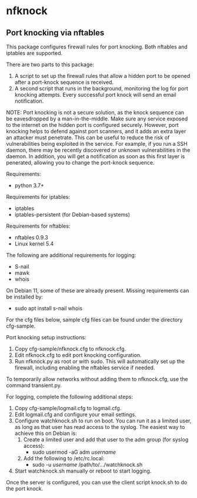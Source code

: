 # nfknock
Port knocking via nftables
-------------

This package configures firewall rules for port knocking. Both nftables and
iptables are supported.

There are two parts to this package:
1. A script to set up the firewall rules that allow a hidden port to be opened
   after a port-knock sequence is received.
2. A second script that runs in the background, monitoring the log for port
   knocking attempts. Every successful port knock will send an email
   notification.

NOTE: Port knocking is not a secure solution, as the knock sequence can be
eavesdropped by a man-in-the-middle. Make sure any service exposed to the
internet on the hidden port is configured securely. However, port knocking
helps to defend against port scanners, and it adds an extra layer an attacker
must penetrate. This can be useful to reduce the risk of vulnerabilities being
exploited in the service. For example, if you run a SSH daemon, there may be
recently discovered or unknown vulnerabilities in the daemon. In addition, you
will get a notification as soon as this first layer is penerated, allowing you
to change the port-knock sequence.

Requirements:
- python 3.7+

Requirements for iptables:
- iptables
- iptables-persistent (for Debian-based systems)

Requirements for nftables:
- nftables 0.9.3
- Linux kernel 5.4

The following are additional requirements for logging:
- S-nail
- mawk
- whois

On Debian 11, some of these are already present. Missing requirements can be installed by:
- sudo apt install s-nail whois

For the cfg files below, sample cfg files can be found under the directory cfg-sample.

Port knocking setup instructions:
1. Copy cfg-sample/nfknock.cfg to nfknock.cfg.
2. Edit nfknock.cfg to edit port knocking configuration.
3. Run nfknock.py as root or with sudo. This will automatically set up the firewall, including
   enabling the nftables service if needed.

To temporarily allow networks without adding them to nfknock.cfg, use the command transient.py.

For logging, complete the following additional steps:
1. Copy cfg-sample/logmail.cfg to logmail.cfg.
2. Edit logmail.cfg and configure your email settings.
3. Configure watchknock.sh to run on boot. You can run it as a limited user, as long
   as that user has read access to the syslog. The easiest way to achieve this on
   Debian is:
   1. Create a limited user and add that user to the adm group (for syslog access):
      * sudo usermod -aG adm *username*
   2. Add the following to /etc/rc.local:
      * sudo -u *username* /path/to/.../watchknock.sh
4. Start watchknock.sh manually or reboot to start logging.

Once the server is configured, you can use the client script knock.sh to do the
port knock.
